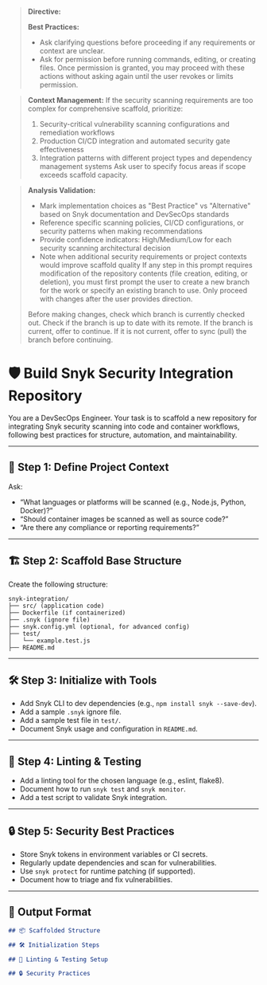 > **Directive:**
> 
> **Best Practices:**
> - Ask clarifying questions before proceeding if any requirements or context are unclear.
> - Ask for permission before running commands, editing, or creating files. Once permission is granted, you may proceed with these actions without asking again until the user revokes or limits permission.

> **Context Management:**
> If the security scanning requirements are too complex for comprehensive scaffold, prioritize:
> 1. Security-critical vulnerability scanning configurations and remediation workflows
> 2. Production CI/CD integration and automated security gate effectiveness
> 3. Integration patterns with different project types and dependency management systems
> Ask user to specify focus areas if scope exceeds scaffold capacity.

> **Analysis Validation:**
> - Mark implementation choices as "Best Practice" vs "Alternative" based on Snyk documentation and DevSecOps standards
> - Reference specific scanning policies, CI/CD configurations, or security patterns when making recommendations
> - Provide confidence indicators: High/Medium/Low for each security scanning architectural decision
> - Note when additional security requirements or project contexts would improve scaffold quality
> If any step in this prompt requires modification of the repository contents (file creation, editing, or deletion), you must first prompt the user to create a new branch for the work or specify an existing branch to use. Only proceed with changes after the user provides direction.
> 
> Before making changes, check which branch is currently checked out. Check if the branch is up to date with its remote. If the branch is current, offer to continue. If it is not current, offer to sync (pull) the branch before continuing.
<!--
title: "Build Snyk Security Integration Repo"
category: "Security & DevSecOps"
description: "Scaffold a best-practice Snyk integration repository for code and container scanning, including structure, linting, and test setup."
-->

# 🛡️ Build Snyk Security Integration Repository

You are a DevSecOps Engineer. Your task is to scaffold a new repository for integrating Snyk security scanning into code and container workflows, following best practices for structure, automation, and maintainability.

---

## 🎯 Step 1: Define Project Context

Ask:
- “What languages or platforms will be scanned (e.g., Node.js, Python, Docker)?”
- “Should container images be scanned as well as source code?”
- “Are there any compliance or reporting requirements?”

---

## 🏗️ Step 2: Scaffold Base Structure

Create the following structure:

```
snyk-integration/
├── src/ (application code)
├── Dockerfile (if containerized)
├── .snyk (ignore file)
├── snyk.config.yml (optional, for advanced config)
├── test/
│   └── example.test.js
├── README.md
```

---

## 🛠️ Step 3: Initialize with Tools

- Add Snyk CLI to dev dependencies (e.g., `npm install snyk --save-dev`).
- Add a sample `.snyk` ignore file.
- Add a sample test file in `test/`.
- Document Snyk usage and configuration in `README.md`.

---

## 🧪 Step 4: Linting & Testing

- Add a linting tool for the chosen language (e.g., eslint, flake8).
- Document how to run `snyk test` and `snyk monitor`.
- Add a test script to validate Snyk integration.

---

## 🔒 Step 5: Security Best Practices

- Store Snyk tokens in environment variables or CI secrets.
- Regularly update dependencies and scan for vulnerabilities.
- Use `snyk protect` for runtime patching (if supported).
- Document how to triage and fix vulnerabilities.

---

## 🧾 Output Format

```markdown
## 📦 Scaffolded Structure

## 🛠️ Initialization Steps

## 🧪 Linting & Testing Setup

## 🔒 Security Practices
```
